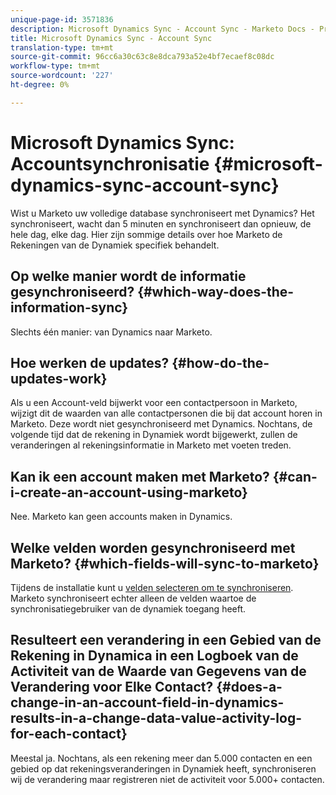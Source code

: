 ```yaml
---
unique-page-id: 3571836
description: Microsoft Dynamics Sync - Account Sync - Marketo Docs - Productdocumentatie
title: Microsoft Dynamics Sync - Account Sync
translation-type: tm+mt
source-git-commit: 96cc6a30c63c8e8dca793a52e4bf7ecaef8c08dc
workflow-type: tm+mt
source-wordcount: '227'
ht-degree: 0%

---
```



# Microsoft Dynamics Sync: Accountsynchronisatie {#microsoft-dynamics-sync-account-sync}

Wist u Marketo uw volledige database synchroniseert met Dynamics? Het synchroniseert, wacht dan 5 minuten en synchroniseert dan opnieuw, de hele dag, elke dag. Hier zijn sommige details over hoe Marketo de Rekeningen van de Dynamiek specifiek behandelt.

## Op welke manier wordt de informatie gesynchroniseerd? {#which-way-does-the-information-sync}

Slechts één manier: van Dynamics naar Marketo.

## Hoe werken de updates? {#how-do-the-updates-work}

Als u een Account-veld bijwerkt voor een contactpersoon in Marketo, wijzigt dit de waarden van alle contactpersonen die bij dat account horen in Marketo. Deze wordt niet gesynchroniseerd met Dynamics. Nochtans, de volgende tijd dat de rekening in Dynamiek wordt bijgewerkt, zullen de veranderingen al rekeningsinformatie in Marketo met voeten treden.

## Kan ik een account maken met Marketo? {#can-i-create-an-account-using-marketo}

Nee. Marketo kan geen accounts maken in Dynamics.

## Welke velden worden gesynchroniseerd met Marketo? {#which-fields-will-sync-to-marketo}

Tijdens de installatie kunt u [velden selecteren om te synchroniseren](https://docs.marketo.com/pages/viewpage.action?pageId=3571830#Step3of3:ConnectMicrosoftDynamicswithMarketo(Online)-SelectFieldstoSync). Marketo synchroniseert echter alleen de velden waartoe de synchronisatiegebruiker van de dynamiek toegang heeft.

## Resulteert een verandering in een Gebied van de Rekening in Dynamica in een Logboek van de Activiteit van de Waarde van Gegevens van de Verandering voor Elke Contact?  {#does-a-change-in-an-account-field-in-dynamics-results-in-a-change-data-value-activity-log-for-each-contact}

Meestal ja. Nochtans, als een rekening meer dan 5.000 contacten en een gebied op dat rekeningsveranderingen in Dynamiek heeft, synchroniseren wij de verandering maar registreren niet de activiteit voor 5.000+ contacten.
